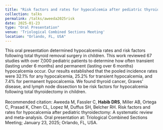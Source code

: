```yaml
---	
title: "Risk factors and rates for hypocalcemia after pediatric thyroidectomy: A systematic review and meta-analysis"	
collection: talks	
permalink: /talks/aweeda2025risk
date: 2025-01-23
type: "Oral Presentation"
venue: 'Triological Combined Sections Meeting'
location: "Orlando, FL, USA"
---	
```

This oral presentation determined hypocalcemia rates and risk factors following total thyroid removal surgery in children. This work reviewed 67 studies with over 7,000 pediatric patients to determine how often transient (lasting under 6 months) and permanent (lasting over 6 months) hypocalcemia occur. Our results established that the pooled incidence rates were 32.1% for any hypocalcemia, 25.2% for transient hypocalcemia, and 7.4% for permanent hypocalcemia. We found thyroid cancer, Graves’ disease, and lymph node dissection to be risk factors for hypocalcemia following total thyroidectomy in children.
<br><br>
Recommended citation: Aweeda M, Fassler C, **Habib DRS**, Miller AB, Ortega C, Prasad K, Chen CL, Lopez M, Duffus SH, Belcher RH. Risk factors and rates for hypocalcemia after pediatric thyroidectomy: A systematic review and meta-analysis. Oral presentation at: Triological Combined Sections Meeting; January 23, 2025; Orlando, FL, USA.
